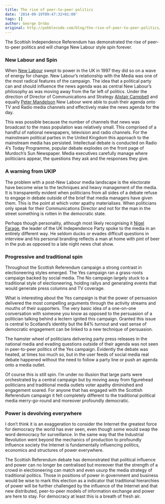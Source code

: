 ```yaml
---
title: The rise of peer-to-peer politics
date: '2014-09-19T09:47:32+01:00'
tags: []
author: George Ornbo
original: http://pebblecode.com/blog/the-rise-of-peer-to-peer-politics/
---
```

<p>The Scottish Independence Referendum has demonstrated the rise of peer-to-peer politics and will change New Labour style spin forever.</p>

<h3>New Labour and Spin</h3>

<p>When <a href="https://en.wikipedia.org/wiki/New_Labour">New Labour</a> swept to power in the UK in 1997 they did so on a wave of energy for change. New Labour&rsquo;s relationship with the Media was one of the most radical features of the campaign. The idea that a political party can and should influence the news agenda was as central New Labour&rsquo;s philosophy as was moving away from the far left of politics. Under the direction of Director of Communications and Strategy <a href="https://en.wikipedia.org/wiki/Alastair_Campbell">Alistair Campbell</a> and equally <a href="https://en.wikipedia.org/wiki/Peter_Mandelson">Peter Mandelson</a> New Labour were able to push their agenda onto TV and Radio media channels and effectively make the news agenda for the day.</p>

<p>This was possible because the number of channels that news was broadcast to the mass population was relatively small. This comprised of a handful of national newspapers, television and radio channels. For the mainstream political parties in the United Kingdom this approach to the mainstream media has persisted. Intellectual debate is conducted on Radio 4&rsquo;s Today Programme, popular debate explodes on the front page of Murdoch&rsquo;s Sun Newspaper. Media executives carefully manage where politicians appear, the questions they ask and the responses they give.</p>

<h3>A warning from UKIP</h3>

<p>The problem with a post-New Labour media landscape is the electorate have become wise to the techniques and heavy management of the media. It is transparently evident when politicians from all sides of a debate refuse to engage in debate outside of the brief that media managers have given them. This is the point at which voter apathy materialises. When politicians only speak for their Communications Director and not for the man in the street something is rotten in the democratic state.</p>

<p>Perhaps though personality, although most likely recognising it <a href="https://en.wikipedia.org/wiki/Nigel_Farage">Nigel Farage</a>, the leader of the UK Independence Party spoke to the media in an entirely different way. He seldom ducks or evades difficult questions in interview and his personal branding reflects a man at home with pint of beer in the pub as opposed to a late night news chat show.</p>

<h3>Progressive and traditional spin</h3>

<p>Throughout the Scottish Referendum campaign a strong contrast in electioneering styles emerged. The Yes campaign ran a grass-roots campaign backed by social media. The No campaign largely stuck to a traditional style of electioneering, holding rallys and generating events that would generate press columns and TV coverage.</p>

<p>What is interesting about the Yes campaign is that the power of persuasion delivered the most compelling arguments through the activity streams and mouths of their supporters. The very basic idea of a one-on-one conversation with someone you know as opposed to the persuasion of a politician talking behind a lectern ignited this campaign. Granted this issue is central to Scotland&rsquo;s identity but the 84% turnout and vast sense of democratic engagement can be linked to a new technique of persuasion.</p>

<p>The hamster wheel of politicians delivering party press releases in the national media and evading questions outside of their agenda was not seen in peer-to-peer politics of the Yes campaign. Evidently the debate was heated, at times too much so, but in the user feeds of social media real debate happened without the need to follow a party line or push an agenda onto a media outlet.</p>

<p>Of course this is still spin. I&rsquo;m under no illusion that large parts were orchestrated by a central campaign but by moving away from figurehead politicians and traditional media outlets voter apathy diminished and engagement soared. For anyone that has engaged with the Scottish Referendum campaign it felt completely different to the traditional political media merry-go-round and moreover profoundly democratic.</p>

<h3>Power is devolving everywhere</h3>

<p>I don&rsquo;t think it is an exaggeration to consider the Internet the greatest force for democracy the world has ever seen, even though some would swap the word democracy for surveillance. In the same way that the Industrial Revolution went beyond the mechanics of production to profoundly influence society the Internet is fundamentally influencing politics, economics and structures of power everywhere.</p>

<p>The Scottish Referendum debate has demonstrated that political influence and power can no longer be centralised but moreover that the strength of a crowd in electioneering can match and even usurp the media strategy of traditional politics. Those in positions of power in government and business would be wise to mark this election as a indicator that traditional hierarchies of power will be further challenged by the influence of the Internet and that new distributed, peer-to-peer models of information exchange and power are here to stay. For democracy at least this is a breath of fresh air.</p>
